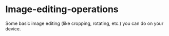# Image-editing-operations
Some basic image editing (like cropping, rotating, etc.) you can do on your device. 
